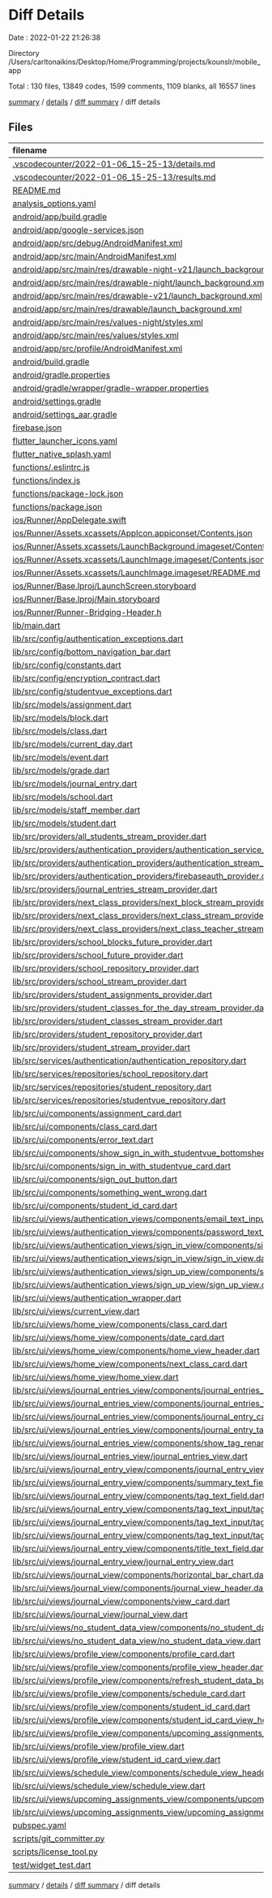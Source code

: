 # Diff Details

Date : 2022-01-22 21:26:38

Directory /Users/carltonaikins/Desktop/Home/Programming/projects/kounslr/mobile_app

Total : 130 files,  13849 codes, 1599 comments, 1109 blanks, all 16557 lines

[summary](results.md) / [details](details.md) / [diff summary](diff.md) / diff details

## Files
| filename | language | code | comment | blank | total |
| :--- | :--- | ---: | ---: | ---: | ---: |
| [.vscodecounter/2022-01-06_15-25-13/details.md](/.vscodecounter/2022-01-06_15-25-13/details.md) | Markdown | 129 | 0 | 6 | 135 |
| [.vscodecounter/2022-01-06_15-25-13/results.md](/.vscodecounter/2022-01-06_15-25-13/results.md) | Markdown | 83 | 0 | 7 | 90 |
| [README.md](/README.md) | Markdown | 15 | 0 | 9 | 24 |
| [analysis_options.yaml](/analysis_options.yaml) | YAML | 3 | 23 | 3 | 29 |
| [android/app/build.gradle](/android/app/build.gradle) | Groovy | 52 | 2 | 12 | 66 |
| [android/app/google-services.json](/android/app/google-services.json) | JSON | 54 | 0 | 0 | 54 |
| [android/app/src/debug/AndroidManifest.xml](/android/app/src/debug/AndroidManifest.xml) | XML | 4 | 3 | 1 | 8 |
| [android/app/src/main/AndroidManifest.xml](/android/app/src/main/AndroidManifest.xml) | XML | 30 | 11 | 1 | 42 |
| [android/app/src/main/res/drawable-night-v21/launch_background.xml](/android/app/src/main/res/drawable-night-v21/launch_background.xml) | XML | 6 | 0 | 0 | 6 |
| [android/app/src/main/res/drawable-night/launch_background.xml](/android/app/src/main/res/drawable-night/launch_background.xml) | XML | 6 | 0 | 0 | 6 |
| [android/app/src/main/res/drawable-v21/launch_background.xml](/android/app/src/main/res/drawable-v21/launch_background.xml) | XML | 6 | 0 | 0 | 6 |
| [android/app/src/main/res/drawable/launch_background.xml](/android/app/src/main/res/drawable/launch_background.xml) | XML | 6 | 0 | 0 | 6 |
| [android/app/src/main/res/values-night/styles.xml](/android/app/src/main/res/values-night/styles.xml) | XML | 10 | 9 | 0 | 19 |
| [android/app/src/main/res/values/styles.xml](/android/app/src/main/res/values/styles.xml) | XML | 10 | 9 | 0 | 19 |
| [android/app/src/profile/AndroidManifest.xml](/android/app/src/profile/AndroidManifest.xml) | XML | 4 | 3 | 1 | 8 |
| [android/build.gradle](/android/build.gradle) | Groovy | 29 | 0 | 5 | 34 |
| [android/gradle.properties](/android/gradle.properties) | Properties | 3 | 0 | 0 | 3 |
| [android/gradle/wrapper/gradle-wrapper.properties](/android/gradle/wrapper/gradle-wrapper.properties) | Properties | 5 | 1 | 1 | 7 |
| [android/settings.gradle](/android/settings.gradle) | Groovy | 8 | 0 | 4 | 12 |
| [android/settings_aar.gradle](/android/settings_aar.gradle) | Groovy | 1 | 0 | 1 | 2 |
| [firebase.json](/firebase.json) | JSON | 21 | 0 | 1 | 22 |
| [flutter_launcher_icons.yaml](/flutter_launcher_icons.yaml) | YAML | 4 | 0 | 1 | 5 |
| [flutter_native_splash.yaml](/flutter_native_splash.yaml) | YAML | 3 | 60 | 10 | 73 |
| [functions/.eslintrc.js](/functions/.eslintrc.js) | JavaScript | 12 | 0 | 1 | 13 |
| [functions/index.js](/functions/index.js) | JavaScript | 78 | 1 | 15 | 94 |
| [functions/package-lock.json](/functions/package-lock.json) | JSON | 6,755 | 0 | 1 | 6,756 |
| [functions/package.json](/functions/package.json) | JSON | 27 | 0 | 1 | 28 |
| [ios/Runner/AppDelegate.swift](/ios/Runner/AppDelegate.swift) | Swift | 12 | 2 | 2 | 16 |
| [ios/Runner/Assets.xcassets/AppIcon.appiconset/Contents.json](/ios/Runner/Assets.xcassets/AppIcon.appiconset/Contents.json) | JSON | 330 | 0 | 1 | 331 |
| [ios/Runner/Assets.xcassets/LaunchBackground.imageset/Contents.json](/ios/Runner/Assets.xcassets/LaunchBackground.imageset/Contents.json) | JSON | 52 | 0 | 1 | 53 |
| [ios/Runner/Assets.xcassets/LaunchImage.imageset/Contents.json](/ios/Runner/Assets.xcassets/LaunchImage.imageset/Contents.json) | JSON | 23 | 0 | 1 | 24 |
| [ios/Runner/Assets.xcassets/LaunchImage.imageset/README.md](/ios/Runner/Assets.xcassets/LaunchImage.imageset/README.md) | Markdown | 3 | 0 | 2 | 5 |
| [ios/Runner/Base.lproj/LaunchScreen.storyboard](/ios/Runner/Base.lproj/LaunchScreen.storyboard) | XML | 43 | 1 | 0 | 44 |
| [ios/Runner/Base.lproj/Main.storyboard](/ios/Runner/Base.lproj/Main.storyboard) | XML | 28 | 1 | 1 | 30 |
| [ios/Runner/Runner-Bridging-Header.h](/ios/Runner/Runner-Bridging-Header.h) | C++ | 1 | 0 | 1 | 2 |
| [lib/main.dart](/lib/main.dart) | Dart | 49 | 23 | 13 | 85 |
| [lib/src/config/authentication_exceptions.dart](/lib/src/config/authentication_exceptions.dart) | Dart | 41 | 17 | 5 | 63 |
| [lib/src/config/bottom_navigation_bar.dart](/lib/src/config/bottom_navigation_bar.dart) | Dart | 41 | 17 | 5 | 63 |
| [lib/src/config/constants.dart](/lib/src/config/constants.dart) | Dart | 1 | 18 | 2 | 21 |
| [lib/src/config/encryption_contract.dart](/lib/src/config/encryption_contract.dart) | Dart | 4 | 17 | 2 | 23 |
| [lib/src/config/studentvue_exceptions.dart](/lib/src/config/studentvue_exceptions.dart) | Dart | 17 | 0 | 6 | 23 |
| [lib/src/models/assignment.dart](/lib/src/models/assignment.dart) | Dart | 136 | 17 | 18 | 171 |
| [lib/src/models/block.dart](/lib/src/models/block.dart) | Dart | 60 | 17 | 17 | 94 |
| [lib/src/models/class.dart](/lib/src/models/class.dart) | Dart | 152 | 17 | 29 | 198 |
| [lib/src/models/current_day.dart](/lib/src/models/current_day.dart) | Dart | 136 | 17 | 19 | 172 |
| [lib/src/models/event.dart](/lib/src/models/event.dart) | Dart | 60 | 17 | 17 | 94 |
| [lib/src/models/grade.dart](/lib/src/models/grade.dart) | Dart | 60 | 17 | 15 | 92 |
| [lib/src/models/journal_entry.dart](/lib/src/models/journal_entry.dart) | Dart | 103 | 17 | 16 | 136 |
| [lib/src/models/school.dart](/lib/src/models/school.dart) | Dart | 112 | 17 | 17 | 146 |
| [lib/src/models/staff_member.dart](/lib/src/models/staff_member.dart) | Dart | 93 | 17 | 15 | 125 |
| [lib/src/models/student.dart](/lib/src/models/student.dart) | Dart | 256 | 17 | 44 | 317 |
| [lib/src/providers/all_students_stream_provider.dart](/lib/src/providers/all_students_stream_provider.dart) | Dart | 7 | 17 | 4 | 28 |
| [lib/src/providers/authentication_providers/authentication_service_provider.dart](/lib/src/providers/authentication_providers/authentication_service_provider.dart) | Dart | 6 | 17 | 4 | 27 |
| [lib/src/providers/authentication_providers/authentication_stream_provider.dart](/lib/src/providers/authentication_providers/authentication_stream_provider.dart) | Dart | 6 | 17 | 4 | 27 |
| [lib/src/providers/authentication_providers/firebaseauth_provider.dart](/lib/src/providers/authentication_providers/firebaseauth_provider.dart) | Dart | 5 | 17 | 3 | 25 |
| [lib/src/providers/journal_entries_stream_provider.dart](/lib/src/providers/journal_entries_stream_provider.dart) | Dart | 15 | 17 | 4 | 36 |
| [lib/src/providers/next_class_providers/next_block_stream_provider.dart](/lib/src/providers/next_class_providers/next_block_stream_provider.dart) | Dart | 14 | 17 | 4 | 35 |
| [lib/src/providers/next_class_providers/next_class_stream_provider.dart](/lib/src/providers/next_class_providers/next_class_stream_provider.dart) | Dart | 14 | 17 | 4 | 35 |
| [lib/src/providers/next_class_providers/next_class_teacher_stream_provider.dart](/lib/src/providers/next_class_providers/next_class_teacher_stream_provider.dart) | Dart | 15 | 17 | 4 | 36 |
| [lib/src/providers/school_blocks_future_provider.dart](/lib/src/providers/school_blocks_future_provider.dart) | Dart | 14 | 17 | 4 | 35 |
| [lib/src/providers/school_future_provider.dart](/lib/src/providers/school_future_provider.dart) | Dart | 6 | 17 | 4 | 27 |
| [lib/src/providers/school_repository_provider.dart](/lib/src/providers/school_repository_provider.dart) | Dart | 13 | 17 | 4 | 34 |
| [lib/src/providers/school_stream_provider.dart](/lib/src/providers/school_stream_provider.dart) | Dart | 14 | 17 | 5 | 36 |
| [lib/src/providers/student_assignments_provider.dart](/lib/src/providers/student_assignments_provider.dart) | Dart | 15 | 17 | 4 | 36 |
| [lib/src/providers/student_classes_for_the_day_stream_provider.dart](/lib/src/providers/student_classes_for_the_day_stream_provider.dart) | Dart | 14 | 17 | 4 | 35 |
| [lib/src/providers/student_classes_stream_provider.dart](/lib/src/providers/student_classes_stream_provider.dart) | Dart | 14 | 17 | 4 | 35 |
| [lib/src/providers/student_repository_provider.dart](/lib/src/providers/student_repository_provider.dart) | Dart | 5 | 17 | 4 | 26 |
| [lib/src/providers/student_stream_provider.dart](/lib/src/providers/student_stream_provider.dart) | Dart | 14 | 17 | 4 | 35 |
| [lib/src/services/authentication/authentication_repository.dart](/lib/src/services/authentication/authentication_repository.dart) | Dart | 87 | 17 | 22 | 126 |
| [lib/src/services/repositories/school_repository.dart](/lib/src/services/repositories/school_repository.dart) | Dart | 116 | 17 | 39 | 172 |
| [lib/src/services/repositories/student_repository.dart](/lib/src/services/repositories/student_repository.dart) | Dart | 382 | 26 | 93 | 501 |
| [lib/src/services/repositories/studentvue_repository.dart](/lib/src/services/repositories/studentvue_repository.dart) | Dart | 366 | 29 | 73 | 468 |
| [lib/src/ui/components/assignment_card.dart](/lib/src/ui/components/assignment_card.dart) | Dart | 76 | 17 | 8 | 101 |
| [lib/src/ui/components/class_card.dart](/lib/src/ui/components/class_card.dart) | Dart | 95 | 17 | 10 | 122 |
| [lib/src/ui/components/error_text.dart](/lib/src/ui/components/error_text.dart) | Dart | 14 | 17 | 4 | 35 |
| [lib/src/ui/components/show_sign_in_with_studentvue_bottomsheet.dart](/lib/src/ui/components/show_sign_in_with_studentvue_bottomsheet.dart) | Dart | 173 | 0 | 11 | 184 |
| [lib/src/ui/components/sign_in_with_studentvue_card.dart](/lib/src/ui/components/sign_in_with_studentvue_card.dart) | Dart | 46 | 17 | 6 | 69 |
| [lib/src/ui/components/sign_out_button.dart](/lib/src/ui/components/sign_out_button.dart) | Dart | 19 | 17 | 5 | 41 |
| [lib/src/ui/components/something_went_wrong.dart](/lib/src/ui/components/something_went_wrong.dart) | Dart | 31 | 17 | 5 | 53 |
| [lib/src/ui/components/student_id_card.dart](/lib/src/ui/components/student_id_card.dart) | Dart | 78 | 26 | 7 | 111 |
| [lib/src/ui/views/authentication_views/components/email_text_input.dart](/lib/src/ui/views/authentication_views/components/email_text_input.dart) | Dart | 19 | 0 | 4 | 23 |
| [lib/src/ui/views/authentication_views/components/password_text_input.dart](/lib/src/ui/views/authentication_views/components/password_text_input.dart) | Dart | 19 | 0 | 4 | 23 |
| [lib/src/ui/views/authentication_views/sign_in_view/components/sign_in_view_header.dart](/lib/src/ui/views/authentication_views/sign_in_view/components/sign_in_view_header.dart) | Dart | 25 | 0 | 3 | 28 |
| [lib/src/ui/views/authentication_views/sign_in_view/sign_in_view.dart](/lib/src/ui/views/authentication_views/sign_in_view/sign_in_view.dart) | Dart | 147 | 17 | 12 | 176 |
| [lib/src/ui/views/authentication_views/sign_up_view/components/sign_up_view_header.dart](/lib/src/ui/views/authentication_views/sign_up_view/components/sign_up_view_header.dart) | Dart | 18 | 0 | 3 | 21 |
| [lib/src/ui/views/authentication_views/sign_up_view/sign_up_view.dart](/lib/src/ui/views/authentication_views/sign_up_view/sign_up_view.dart) | Dart | 96 | 17 | 9 | 122 |
| [lib/src/ui/views/authentication_wrapper.dart](/lib/src/ui/views/authentication_wrapper.dart) | Dart | 69 | 17 | 13 | 99 |
| [lib/src/ui/views/current_view.dart](/lib/src/ui/views/current_view.dart) | Dart | 105 | 17 | 14 | 136 |
| [lib/src/ui/views/home_view/components/class_card.dart](/lib/src/ui/views/home_view/components/class_card.dart) | Dart | 96 | 20 | 11 | 127 |
| [lib/src/ui/views/home_view/components/date_card.dart](/lib/src/ui/views/home_view/components/date_card.dart) | Dart | 34 | 17 | 8 | 59 |
| [lib/src/ui/views/home_view/components/home_view_header.dart](/lib/src/ui/views/home_view/components/home_view_header.dart) | Dart | 35 | 17 | 7 | 59 |
| [lib/src/ui/views/home_view/components/next_class_card.dart](/lib/src/ui/views/home_view/components/next_class_card.dart) | Dart | 147 | 17 | 6 | 170 |
| [lib/src/ui/views/home_view/home_view.dart](/lib/src/ui/views/home_view/home_view.dart) | Dart | 234 | 20 | 16 | 270 |
| [lib/src/ui/views/journal_entries_view/components/journal_entries_list_view.dart](/lib/src/ui/views/journal_entries_view/components/journal_entries_list_view.dart) | Dart | 98 | 0 | 11 | 109 |
| [lib/src/ui/views/journal_entries_view/components/journal_entries_view_header.dart](/lib/src/ui/views/journal_entries_view/components/journal_entries_view_header.dart) | Dart | 11 | 17 | 4 | 32 |
| [lib/src/ui/views/journal_entries_view/components/journal_entry_card.dart](/lib/src/ui/views/journal_entries_view/components/journal_entry_card.dart) | Dart | 98 | 17 | 9 | 124 |
| [lib/src/ui/views/journal_entries_view/components/journal_entry_tag_card.dart](/lib/src/ui/views/journal_entries_view/components/journal_entry_tag_card.dart) | Dart | 72 | 17 | 10 | 99 |
| [lib/src/ui/views/journal_entries_view/components/show_tag_rename_bottom_sheet.dart](/lib/src/ui/views/journal_entries_view/components/show_tag_rename_bottom_sheet.dart) | Dart | 98 | 0 | 4 | 102 |
| [lib/src/ui/views/journal_entries_view/journal_entries_view.dart](/lib/src/ui/views/journal_entries_view/journal_entries_view.dart) | Dart | 32 | 17 | 8 | 57 |
| [lib/src/ui/views/journal_entry_view/components/journal_entry_view_header.dart](/lib/src/ui/views/journal_entry_view/components/journal_entry_view_header.dart) | Dart | 41 | 17 | 5 | 63 |
| [lib/src/ui/views/journal_entry_view/components/summary_text_field.dart](/lib/src/ui/views/journal_entry_view/components/summary_text_field.dart) | Dart | 28 | 17 | 5 | 50 |
| [lib/src/ui/views/journal_entry_view/components/tag_text_field.dart](/lib/src/ui/views/journal_entry_view/components/tag_text_field.dart) | Dart | 78 | 17 | 10 | 105 |
| [lib/src/ui/views/journal_entry_view/components/tag_text_input/tag_styler.dart](/lib/src/ui/views/journal_entry_view/components/tag_text_input/tag_styler.dart) | Dart | 25 | 8 | 10 | 43 |
| [lib/src/ui/views/journal_entry_view/components/tag_text_input/tag_text_input.dart](/lib/src/ui/views/journal_entry_view/components/tag_text_input/tag_text_input.dart) | Dart | 256 | 11 | 32 | 299 |
| [lib/src/ui/views/journal_entry_view/components/tag_text_input/tag_text_input_styler.dart](/lib/src/ui/views/journal_entry_view/components/tag_text_input/tag_text_input_styler.dart) | Dart | 35 | 11 | 14 | 60 |
| [lib/src/ui/views/journal_entry_view/components/title_text_field.dart](/lib/src/ui/views/journal_entry_view/components/title_text_field.dart) | Dart | 30 | 17 | 5 | 52 |
| [lib/src/ui/views/journal_entry_view/journal_entry_view.dart](/lib/src/ui/views/journal_entry_view/journal_entry_view.dart) | Dart | 72 | 17 | 14 | 103 |
| [lib/src/ui/views/journal_view/components/horizontal_bar_chart.dart](/lib/src/ui/views/journal_view/components/horizontal_bar_chart.dart) | Dart | 85 | 17 | 9 | 111 |
| [lib/src/ui/views/journal_view/components/journal_view_header.dart](/lib/src/ui/views/journal_view/components/journal_view_header.dart) | Dart | 26 | 17 | 6 | 49 |
| [lib/src/ui/views/journal_view/components/view_card.dart](/lib/src/ui/views/journal_view/components/view_card.dart) | Dart | 37 | 17 | 5 | 59 |
| [lib/src/ui/views/journal_view/journal_view.dart](/lib/src/ui/views/journal_view/journal_view.dart) | Dart | 86 | 17 | 12 | 115 |
| [lib/src/ui/views/no_student_data_view/components/no_student_data_view_header.dart](/lib/src/ui/views/no_student_data_view/components/no_student_data_view_header.dart) | Dart | 30 | 0 | 3 | 33 |
| [lib/src/ui/views/no_student_data_view/no_student_data_view.dart](/lib/src/ui/views/no_student_data_view/no_student_data_view.dart) | Dart | 18 | 17 | 6 | 41 |
| [lib/src/ui/views/profile_view/components/profile_card.dart](/lib/src/ui/views/profile_view/components/profile_card.dart) | Dart | 58 | 17 | 7 | 82 |
| [lib/src/ui/views/profile_view/components/profile_view_header.dart](/lib/src/ui/views/profile_view/components/profile_view_header.dart) | Dart | 13 | 17 | 4 | 34 |
| [lib/src/ui/views/profile_view/components/refresh_student_data_button.dart](/lib/src/ui/views/profile_view/components/refresh_student_data_button.dart) | Dart | 37 | 0 | 4 | 41 |
| [lib/src/ui/views/profile_view/components/schedule_card.dart](/lib/src/ui/views/profile_view/components/schedule_card.dart) | Dart | 42 | 17 | 6 | 65 |
| [lib/src/ui/views/profile_view/components/student_id_card.dart](/lib/src/ui/views/profile_view/components/student_id_card.dart) | Dart | 46 | 17 | 6 | 69 |
| [lib/src/ui/views/profile_view/components/student_id_card_view_header.dart](/lib/src/ui/views/profile_view/components/student_id_card_view_header.dart) | Dart | 8 | 17 | 4 | 29 |
| [lib/src/ui/views/profile_view/components/upcoming_assignments_card.dart](/lib/src/ui/views/profile_view/components/upcoming_assignments_card.dart) | Dart | 41 | 17 | 6 | 64 |
| [lib/src/ui/views/profile_view/profile_view.dart](/lib/src/ui/views/profile_view/profile_view.dart) | Dart | 64 | 17 | 8 | 89 |
| [lib/src/ui/views/profile_view/student_id_card_view.dart](/lib/src/ui/views/profile_view/student_id_card_view.dart) | Dart | 31 | 25 | 8 | 64 |
| [lib/src/ui/views/schedule_view/components/schedule_view_header.dart](/lib/src/ui/views/schedule_view/components/schedule_view_header.dart) | Dart | 11 | 17 | 4 | 32 |
| [lib/src/ui/views/schedule_view/schedule_view.dart](/lib/src/ui/views/schedule_view/schedule_view.dart) | Dart | 113 | 17 | 10 | 140 |
| [lib/src/ui/views/upcoming_assignments_view/components/upcoming_assignments_view_header.dart](/lib/src/ui/views/upcoming_assignments_view/components/upcoming_assignments_view_header.dart) | Dart | 15 | 0 | 3 | 18 |
| [lib/src/ui/views/upcoming_assignments_view/upcoming_assignments_view.dart](/lib/src/ui/views/upcoming_assignments_view/upcoming_assignments_view.dart) | Dart | 102 | 17 | 11 | 130 |
| [pubspec.yaml](/pubspec.yaml) | YAML | 54 | 56 | 22 | 132 |
| [scripts/git_committer.py](/scripts/git_committer.py) | Python | 23 | 9 | 12 | 44 |
| [scripts/license_tool.py](/scripts/license_tool.py) | Python | 26 | 8 | 13 | 47 |
| [test/widget_test.dart](/test/widget_test.dart) | Dart | 14 | 10 | 8 | 32 |

[summary](results.md) / [details](details.md) / [diff summary](diff.md) / diff details